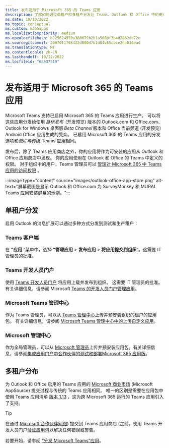 ```yaml
---
title: 发布适用于 Microsoft 365 的 Teams 应用
description: 了解如何通过单租户和多租户分发让 Teams、Outlook 和 Office 中的用户发现已启用 Microsoft 365 的 Teams 应用。
ms.date: 10/10/2022
ms.topic: conceptual
ms.custom: m365apps
ms.localizationpriority: medium
ms.openlocfilehash: b225624970a380679b2b1a508bf3b4d2882de72e
ms.sourcegitcommit: 20070f1708422d800d7b1d84b85cbce264616ead
ms.translationtype: MT
ms.contentlocale: zh-CN
ms.lasthandoff: 10/12/2022
ms.locfileid: "68537519"
---
```

# <a name="publish-teams-apps-for-microsoft-365"></a>发布适用于 Microsoft 365 的 Teams 应用

Microsoft Teams 支持已启用 Microsoft 365 的 Teams 应用进行生产。 可以将这些应用分发给使用 *目标发布*  (开发预览) 版本的 Outlook.com 和 Office.com、Outlook for Windows 桌面版 *Beta Channel* 版本和 Office 当前频道 (开发预览) Android Office 应用生成的受众。 已启用 Microsoft 365 的 Teams 应用的分发选项和流程与传统 Teams 应用相同。

发布后，除了 Teams 应用商店之外，你的应用将作为可安装的应用从 Outlook 和 Office 应用商店中发现。 你的应用使用在 Outlook 和 Office 的 Teams 中定义的权限。 对于组织中的用户，Teams 管理员可以 [管理对 Microsoft 365 中 Teams 应用的访问权限](/MicrosoftTeams/manage-third-party-teams-apps) 。

:::image type="content" source="images/outlook-office-app-store.png" alt-text="屏幕截图是显示 Outlook 和 Office.com 为 SurveyMonkey 和 MURAL Teams 应用安装屏幕的示例。":::

## <a name="single-tenant-distribution"></a>单租户分发

启用 Outlook 的消息扩展可以通过多种方式分发到测试和生产租户：

### <a name="teams-client"></a>Teams 客户端

在 **“应用** ”菜单中，选择 **“管理应用** > **发布应用** > **将应用提交到组织**”。这需要 IT 管理员的批准。

### <a name="teams-developer-portal"></a>Teams 开发人员门户

使用 [Teams 开发人员门户](https://dev.teams.microsoft.com/) 将应用上载并发布到组织。 这需要 IT 管理员的批准。有关详细信息，请参阅 Microsoft [Teams 的开发人员门户管理应用](../concepts/build-and-test/teams-developer-portal.md)。

### <a name="microsoft-teams-admin-center"></a>Microsoft Teams 管理中心

作为 Teams 管理员，可以从 [Teams 管理中心](https://admin.teams.microsoft.com/)上传并预安装组织的租户的应用包。 有关详细信息，请参阅 [Microsoft Teams 管理中心中的上传自定义应用](/MicrosoftTeams/upload-custom-apps)。

### <a name="microsoft-admin-center"></a>Microsoft 管理中心

作为全局管理员，可以从 [Microsoft 管理员](https://admin.microsoft.com/)上传并预安装应用包。有关详细信息，请参阅[集成应用门户中合作伙伴的测试和部署Microsoft 365 应用版](/microsoft-365/admin/manage/test-and-deploy-microsoft-365-apps)。

## <a name="multitenant-distribution"></a>多租户分布

为 Outlook 和 Office 启用的 Teams 应用的 [Microsoft 商业市场](https://appsource.microsoft.com/) (Microsoft AppSource) 提交过程与传统的 Teams 应用相同。 唯一的区别是需要在应用包中使用 Teams 应用清单 [版本 1.13](../tabs/how-to/using-teams-client-sdk.md) ，这为跨 Microsoft 365 运行的 Teams 应用引入了支持。

> [!TIP]
> 在通过 [Microsoft 合作伙伴网络](https://partner.microsoft.com/)) 提交到 Teams 应用商店 (之前，使用 Teams 开发人员门户[验证应用包](https://dev.teams.microsoft.com/validation)以解决任何错误或警告。

若要开始，请参阅 [“分发 Microsoft Teams”应用](../concepts/deploy-and-publish/apps-publish-overview.md)。
